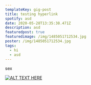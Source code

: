 ```yaml
---
templateKey: gig-post
title: testing hyperlink
spotify: asd
date: 2020-05-28T13:35:38.471Z
description: asd
featuredpost: true
featuredimage: /img/1485051712534.jpg
poster: /img/1485051712534.jpg
tags:
  - hi
  - asd
---
```

sex

[![ALT TEXT HERE](https://img.youtube.com/vi/blsxx-AwFWY/0.jpg)](https://www.youtube.com/watch?v=blsxx-AwFWY)
